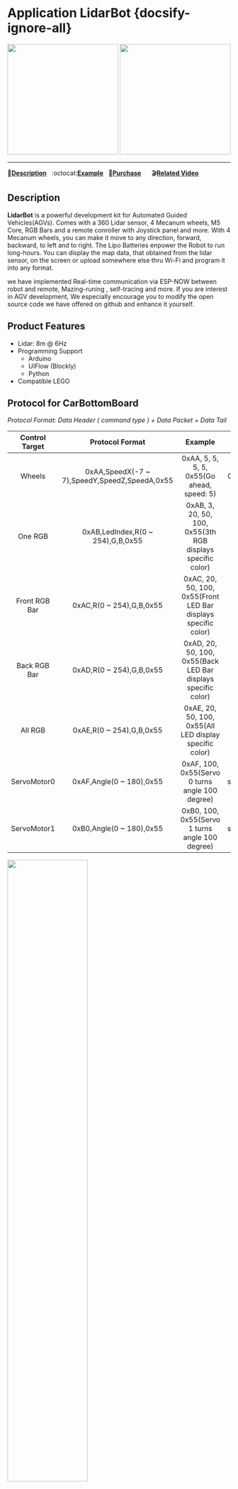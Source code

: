 # Application LidarBot {docsify-ignore-all}

<img src="assets/img/product_pics/app/lidarbot_01.jpg" width="250" height="250"> <img src="assets/img/product_pics/app/lidarbot_03.jpg" width="250" height="250">

* * *

:memo:**[Description](#Description)**&nbsp;&nbsp;&nbsp;:octocat:**[Example](#Example)**&nbsp;&nbsp;&nbsp;🛒**[Purchase](https://m5stack.com/collections/m5-application/products/lidarbot-mecanum-wheels)**&nbsp;&nbsp;&nbsp;&nbsp;&nbsp;&nbsp;:clapper:**[Related Video](#Related-Video)**

## Description

**LidarBot** is a powerful development kit for Automated Guided Vehicles(AGVs). Comes with a 360 Lidar sensor, 4 Mecanum wheels, M5 Core, RGB Bars and a remote conroller with Joystick panel and more.
With 4 Mecanum wheels, you can make it move to any direction, forward, backward, to left and to right. The Lipo Batteries enpower the Robot to run long-hours. You can display the map data, that obtained from the lidar sensor, on the screen or upload somewhere else thru Wi-Fi and program it into any format.

we have implemented Real-time communication via ESP-NOW between robot and remote, Mazing-runing , self-tracing and more.
If you are interest in AGV development, We especially encourage you to modify the open source code we have offered on github and enhance it yourself.

## Product Features

- Lidar: 8m @ 6Hz
- Programming Support
   + Arduino
   + UIFlow (Blockly)
   + Python
- Compatible LEGO

## Protocol for CarBottomBoard

*Protocol Format: Data Header ( command type ) + Data Packet + Data Tail*

|Control Target| Protocol Format         | Example |       Function               |
|:-------------:|:------------------------------------: |:---:|:---:|
|Wheels| 0xAA,SpeedX(-7 ~ 7),SpeedY,SpeedZ,SpeedA,0x55 |0xAA, 5, 5, 5, 5, 0x55(Go ahead, speed: 5)|ControlWheel(5, 5, 5)|
| One RGB| 0xAB,LedIndex,R(0 ~ 254),G,B,0x55| 0xAB, 3, 20, 50, 100, 0x55(3th RGB displays specific color)|setLedColor(3, 20, 50, 100)|
| Front RGB Bar| 0xAC,R(0 ~ 254),G,B,0x55|0xAC, 20, 50, 100, 0x55(Front LED Bar displays specific color)|setFrontLedBar(20, 50, 100)|
| Back RGB Bar| 0xAD,R(0 ~ 254),G,B,0x55|0xAD, 20, 50, 100, 0x55(Back LED Bar displays specific color)|setBackLedBar(20, 50, 100)|
| All RGB| 0xAE,R(0 ~ 254),G,B,0x55|0xAE, 20, 50, 100, 0x55(All LED display specific color)|setLedAll(20, 50, 100)|
| ServoMotor0 | 0xAF,Angle(0 ~ 180),0x55|0xAF, 100, 0x55(Servo 0 turns angle 100 degree)|setServo0Angle(100)|
| ServoMotor1 | 0xB0,Angle(0 ~ 180),0x55|0xB0, 100, 0x55(Servo 1 turns angle 100 degree)|setServo1Angle(100)|

<img src="assets/img/product_pics/app/lidarbot_04.jpg" width=60% height=60%>

## PARAMETER

- The size of LidarBot: 142mm x 117mm x 120mm
- Communication Parameter
    - M5Core <-> Lidar
   (<mark>**U1RXD**(GPIO16)</mark> <-> Lidar sensor)
    Serial Configuration: "230400bps, 8, n, 1"(8 bits data, no parity, 1 stop bit)
    - M5Core <-> Bottom Board
   (<mark>**U2TXD**(GPIO17)</mark> <-> Bottom Board)
    Serial Configuration: "115200bps, 8, n, 1"(8 bits data, no parity, 1 stop bit)
- PinMap
    - ServoMotor0 <-> A0(MEGA328)
    - ServoMotor1 <-> A1(MEGA328)
    - RGB LED <-> 11(MEGA328)

<img src="assets/img/product_pics/app/lidarbot_05.jpg" width="300" height="300">

## Include

- 1x LidarBot
- 1x Remote Control Handle
- 2x Battery(1300mAh @ 11.1V)
- 1x Power Charger
- 1x Type-C USB Cable

<img src="assets/img/product_pics/app/lidarbot_02.jpg" width="300" height="300">

## APPLICATIONS

- Indoor Navigation
- Autonomous walking maze
- Route plan
- Autopilot


## EasyLoader

<img src="https://m5stack.oss-cn-shenzhen.aliyuncs.com/image/EasyLoader_logo.png" width="100px" style="margin-top:20px">

<a href="https://m5stack.oss-cn-shenzhen.aliyuncs.com/EasyLoader/Application/LidarBOT/LidarBot_Bottom_FW/EasyLoader_APP_LidarBot_Bottom.exe"><button type="button" class="btn btn-primary">click to download EasyLoader/Bottom</button></a>

<a href="https://m5stack.oss-cn-shenzhen.aliyuncs.com/EasyLoader/Application/LidarBOT/LidarBot_Remote_FW/EasyLoader_APP_LidarBot_Remote.exe"><button type="button" class="btn btn-primary">click to download EasyLoader/Remote</button></a>

>1.EasyLoader is a simple and fast program burner. Every product page in EasyLoader provides a product-related case program. It can be burned to the master through simple steps, and a series of function verification can be performed.(**Currently EasyLoader is only available for Windows OS**)

>2.After downloading the software, double-click to run the application, connect the M5 device to the computer via the data cable, select the port parameters, and click **"Burn"** to start burning.

!>3.The CP210X (USB driver) needs to be installed before the EasyLoader is burned. [Click here to view the driver installation tutorial](en/related_documents/M5Burner#install-usb-driver)



## Example

*To get complete code, please click [here](https://github.com/m5stack/Applications-LidarBot/tree/master/LidarBot/Example)。*

**Tree for Example Directory**

├─LidarBot_CarMain_V1.1 - Main program of LidarBot

├─LidarBot_RemoteController_V1.0 - Program of RemoteController V1.0

└─LidarBot_RemoteController_V1.2 - Program of RemoteController V1.2(higher precision)

#### Program analysis:

#### **1. Main program of LidarBot:**

```arduino
/* Main program */
void loop()
{
  espnow.BotConnectUpdate();// ESPNOW reconnect
  lidarcar.MapDisplay();// display map
  esp_now_send(espnow.peer_addr, lidarcar.mapdata, 180);// ESPNOW sends map data
}
```

* **Single function resolution:**

   * Usage of reading radar data

      ```arduino
      #include "lidarcar.h"
      LidarCar lidarcar;

      lidarcar.Init();
      GetData();//save radar data to array distance[]
      ```

   * Usage of line following

      ```arduino
      #include "rprtrack.h"
      Rprtrack rprtrack;

      SensorStatus();// save line following data to array sensorValue[]
      CalTrackDev();// handle array sensorValue[], get car offset and save it
      ```

   * Usage of ESP_NOW

      Please refer to https://github.com/m5stack/M5-espnow


#### **2. Program of RemoteController**

```arduino
/* Main program */
void loop()
{
  espnow.RemoteConnectUpdate();// ESPNOW reconnect
  keyboard.GetValue();// read data of joystick
  // ESPNOW sends joystick data to car
  esp_now_send(espnow.peer_addr, keyboard.keyData, 3);
  MapDisplay();// display map
  accessport.AnalzyCommand();// send map data to PC software
}
```

* **Single function resolution:**

   * Usage of JOYSTICK

      ```arduino
      #include "keyboard.h"
      KeyBoard keyboard;

      keyboard.Init();
      // get joystick data and save to adX, adY
      GetValue();
      ```

   * Usage of communication with PC software

      ```arduino
      #include "accessport.h"
      AccessPort accessport;

      accessport.AnalzyCommand();// send map data to PC software
      ```

## Related Video

**LidarBOT Case**

<video width="500" height="315" controls>
    <source src="https://m5stack.oss-cn-shenzhen.aliyuncs.com/video/Blog/Twitch201904/LidarBot.mp4" type="video/mp4">
</video>
